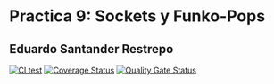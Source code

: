 # Practica 9: Sockets y Funko-Pops

## Eduardo Santander Restrepo

[![CI test](https://github.com/ULL-ESIT-INF-DSI-2425/prct09-sockets-funko-app-Eduardosntr/actions/workflows/ci.yaml/badge.svg)](https://github.com/ULL-ESIT-INF-DSI-2425/prct09-sockets-funko-app-Eduardosntr/actions/workflows/ci.yaml)
[![Coverage Status](https://coveralls.io/repos/github/ULL-ESIT-INF-DSI-2425/prct09-sockets-funko-app-Eduardosntr/badge.svg?branch=main)](https://coveralls.io/github/ULL-ESIT-INF-DSI-2425/prct09-sockets-funko-app-Eduardosntr?branch=main)
[![Quality Gate Status](https://sonarcloud.io/api/project_badges/measure?project=ULL-ESIT-INF-DSI-2425_prct09-sockets-funko-app-Eduardosntr&metric=alert_status)](https://sonarcloud.io/summary/new_code?id=ULL-ESIT-INF-DSI-2425_prct09-sockets-funko-app-Eduardosntr)